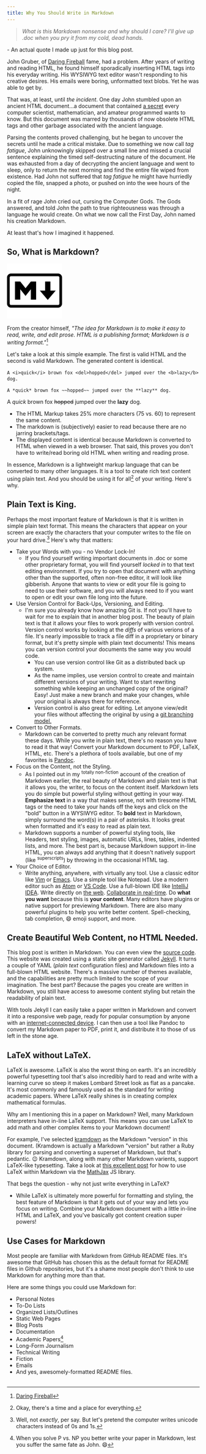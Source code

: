 ```yaml
---
title: Why You Should Write in Markdown
---
```


>*What is this Markdown nonsense and why should I care? I'll give up .doc when
you pry it from my cold, dead hands.*

\- An actual quote I made up just for this blog post.

John Gruber, of [Daring Fireball](https://daringfireball.net) fame, had a
problem. After years of writing and reading HTML, he found himself sporadically
inserting HTML tags into his everyday writing. His WYSIWYG text editor wasn't
responding to his creative desires. His emails were boring, unformatted text
blobs. Yet he was able to get by.  

That was, at least, until *the incident*. One day John stumbled upon an ancient
HTML document...a document that contained
[a secret](https://en.wikipedia.org/wiki/P_versus_NP_problem) every computer
scientist, mathematician, and amateur programmed wants to know. But this
document was marred by thousands of now obsolete HTML tags and other garbage
associated with the ancient language.  

Parsing the contents proved challenging, but he began to uncover the secrets
until he made a critical mistake. Due to something we now call *tag fatigue*,
John unknowingly skipped over a small line and missed a crucial sentence
explaining the timed self-destructing nature of the document. He was exhausted
from a day of decrypting the ancient language and went to sleep, only to return
the next morning and find the entire file wiped from existence. Had John not
suffered that *tag fatigue* he might have hurriedly copied the file, snapped a
photo, or pushed on into the wee hours of the night.  

In a fit of rage John cried out, cursing the Computer Gods. The Gods answered,
and told John the path to true righteousness was through a language he would
create. On what we now call the First Day, John named his creation Markdown.

At least that's how I imagined it happened.

## So, What is Markdown?

![](/assets/images/markdown_logo.png)

From the creator himself, *"The idea for Markdown is to make it easy to read,
write, and edit prose. HTML is a publishing format; Markdown is a writing
format."*[^1]

Let's take a look at this simple example. The first is valid HTML and the
second is valid Markdown. The generated content is identical.

```
A <i>quick</i> brown fox <del>hopped</del> jumped over the <b>lazy</b> dog.
```

```
A *quick* brown fox ~~hopped~~ jumped over the **lazy** dog.
```
A *quick* brown fox ~~hopped~~ jumped over the **lazy** dog.

* The HTML Markup takes 25% more characters (75 vs. 60) to represent the same
content.
* The markdown is (subjectively) easier to read because there are no jarring
brackets/tags.
* The displayed content is identical because Markdown is converted to HTML when
viewed in a web browser. That said, this proves you don't have to write/read
boring old HTML when writing and reading prose.

In essence, Markdown is a lightweight markup language that can be converted to
many other languages. It is a tool to create rich text content using plain text.
And you should be using it for all[^2] of your writing. Here's why.

## Plain Text is King.

Perhaps the most important feature of Markdown is that it is written in simple
plain text format. This means the characters that appear on your screen are
exactly the characters that your computer writes to the file on your hard
drive.[^3] Here's why that matters:

* Take your Words with you - no Vendor Lock-In!
  * If you find yourself writing important documents in .doc or some other
  proprietary format, you will find yourself *locked in* to that text editing
  environment. If you try to open that document with anything other than the
  supported, often non-free editor, it will look like gibberish. Anyone that
  wants to view or edit your file is going to need to use their software, and
  you will always need to if you want to open or edit your own file long into
  the future.
* Use Version Control for Back-Ups, Versioning, and Editing.
  * I'm sure you already know how amazing Git is. If not you'll have to wait for
  me to explain that in another blog post. The beauty of plain text is that it
  allows your files to work properly with version control. Version control works
  by looking at the *diffs* of various verions of a file. It's nearly impossible
  to track a file diff in a proprietary or binary format, but it's pretty simple
  with plain text documents! This means you can version control your documents
  the same way you would code.
    * You can use version control like Git as a distributed back up system.
    * As the name implies, use version control to create and maintain different
    versions of your writing. Want to start rewriting something while keeping an
    unchanged copy of the original? Easy! Just make a new branch and make your
    changes, while your original is always there for reference.
    * Version control is also great for editing. Let anyone view/edit your files
    without affecting the original by using a
    [git branching model.](http://nvie.com/posts/a-successful-git-branching-model/)
* Convert to Other Formats.
  * Markdown can be converted to pretty much any relevant format these days.
  While you write in plain text, there's no reason you have to read it that way!
  Convert your Markdown document to PDF, LaTeX, HTML, etc. There's a plethora of
  tools available, but one of my favorites is [Pandoc](https://pandoc.org/).
* Focus on the Content, not the Styling.
  * As I pointed out in my <sup>totally non-fiction</sup> account of the creation
  of Markdown earlier, the real beauty of Markdown and plain text is that it
  allows you, the writer, to focus on the content itself. Markdown lets you do
  simple but powerful styling without getting in your way. **Emphasize text** in
  a way that makes sense, not with tiresome HTML tags or the need to take your
  hands off the keys and click on the "bold" button in a WYSIWYG editor. To **bold**
  text in Markdown, simply surround the word(s) in a pair of asterisks. It looks
  great when formatted and it's easy to read as plain text.
  * Markdown supports a number of powerful styling tools, like Headers, text
  styling, images, automatic URLs, lines, tables, indented lists, and more. The
  best part is, because Markdown support in-line HTML, you can always add anything
  that it doesn't natively support (like <sup>superscripts</sup>) by throwing in
  the occasional HTML tag.
* Your Choice of Editor.
  * Write anything, anywhere, with virtually any tool. Use a classic editor like
  [Vim](https://www.vim.org/) or [Emacs](https://www.gnu.org/software/emacs/).
  Use a simple tool like Notepad. Use a modern editor such as
  [Atom](https://atom.io/) or [VS Code](https://code.visualstudio.com/). Use a
  full-blown IDE like [IntelliJ IDEA](https://www.jetbrains.com/idea/). Write
  directly on [the web](https://tobloef.com/markant/).
  [Collaborate in real-time](https://teletype.atom.io/).
  Do **what you want** because this is **your content**. Many editors have
  plugins or native support for previewing Markdown. There are also many powerful
  plugins to help you write better content. Spell-checking, tab completion, :smile:
  emoji support, and more.

## Create Beautiful Web Content, no HTML Needed.

This blog post is written in Markdown. You can even view the
[source code](https://github.com/dcchambers/dcchambers.github.io/blob/master/_posts/2018-04-03-why-markdown.md). This website was created using a static site generator called [Jekyll](https://jekyllrb.com/).
It turns a couple of YAML (*plain text* configuration files) and Markdown files
into a full-blown HTML website. There's a massive number of themes available,
and the capabilities are pretty much limited to the scope of your imagination.
The best part? Because the pages you create are written in Markdown, you still
have access to awesome content styling but retain the readability of plain text.

With tools Jekyll I can easily take a paper written in Markdown and convert it
into a responsive web page, ready for popular consumption by anyone with an
[internet-connected device](https://en.wikipedia.org/wiki/Global_Internet_usage).
I can then use a tool like Pandoc to convert my Markdown paper to PDF, print it,
and distribute it to those of us left in the stone age.

## LaTeX without LaTeX.

LaTeX is awesome. LaTeX is also the worst thing on earth. It's an incredibly
powerful typesetting tool that's also incredibly hard to read and write with a
learning curve so steep it makes Lombard Street look as flat as a pancake. It's
most commonly and famously used as the standard for writing academic papers.
Where LaTeX really shines is in creating complex mathematical formulas.

Why am I mentioning this in a paper on Markdown? Well, many Markdown interpreters
have in-line LaTeX support. This means you can use LaTeX to add math and other
complex items to your Markdown document!

For example, I've selected [kramdown](https://kramdown.gettalong.org/index.html)
as the Markdown "version" in this document. (Kramdown is actually a Markdown
"version" but rather a Ruby library for parsing and converting a superset of
Markdown, but that's pedantic. :wink: Kramdown, along with many other Markdown
varients, support LaTeX-like typesetting. Take a look at
[this excellent post](http://www.gastonsanchez.com/visually-enforced/opinion/2014/02/16/Mathjax-with-jekyll/)
for how to use LaTeX within Markdown via the [MathJax](https://www.mathjax.org/)
JS library.

That begs the question - why not just write everything in LaTeX?
* While LaTeX is ultimately more powerful for formatting and styling, the best
feature of Markdown is that it gets out of your way and lets you focus on writing.
Combine your Markdown document with a little in-line HTML and LaTeX, and you've
basically got content creation super powers!

## Use Cases for Markdown

Most people are familiar with Markdown from GitHub README files. It's awesome
that GitHub has chosen this as the default format for README files in Github
repositories, but it's a shame most people don't think to use Markdown for
anything more than that.

Here are some things you could use Markdown for:
* Personal Notes
* To-Do Lists
* Organized Lists/Outlines
* Static Web Pages
* Blog Posts
* Documentation
* Academic Papers[^4]
* Long-Form Journalism
* Technical Writing
* Fiction
* Emails
* And yes, awesomely-formatted README files.
<br><br>

[^1]: [Daring Fireball](https://daringfireball.net/projects/markdown/syntax)
[^2]: Okay, there's a time and a place for everything.
[^3]: Well, not *exactly*, per say. But let's pretend the computer writes unicode characters instead of 0s and 1s.
[^4]: When you solve P vs. NP you better write your paper in Markdown, lest you suffer the same fate as John. :smile:
